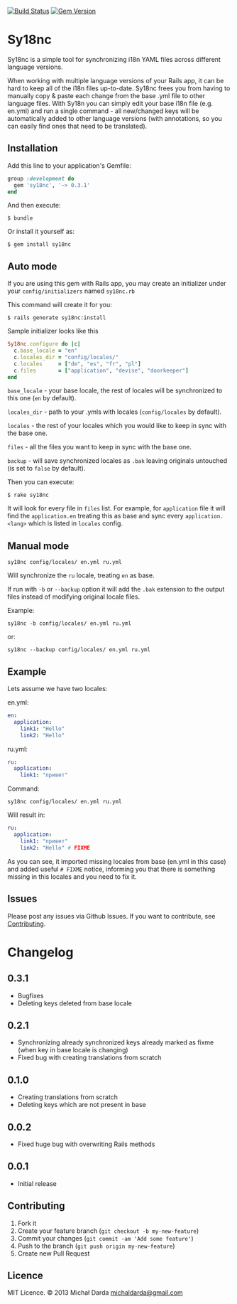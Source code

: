 [![Build Status](https://travis-ci.org/michaldarda/sy18nc.png?branch=master)](https://travis-ci.org/michaldarda/sy18nc)
[![Gem Version](https://badge.fury.io/rb/sy18nc.png)](http://badge.fury.io/rb/sy18nc)

# Sy18nc

Sy18nc is a simple tool for synchronizing i18n YAML files across different language versions.

When working with multiple language versions of your Rails app, it can be hard to keep all of the i18n files up-to-date. Sy18nc frees you from having to manually copy & paste each change from the base .yml file to other language files. With Sy18n you can simply edit your base i18n file (e.g. en.yml) and run a single command - all new/changed keys will be automatically added to other language versions (with annotations, so you can easily find ones that need to be translated).

## Installation

Add this line to your application's Gemfile:

```ruby
group :development do
  gem 'sy18nc', '~> 0.3.1'
end
```

And then execute:

    $ bundle

Or install it yourself as:

    $ gem install sy18nc

## Auto mode

If you are using this gem with Rails app, you may create an initializer under your `config/initializers` named `sy18nc.rb`

This command will create it for you:

    $ rails generate sy18nc:install

Sample initializer looks like this

```ruby
Sy18nc.configure do |c|
  c.base_locale = "en"
  c.locales_dir = "config/locales/"
  c.locales     = ["de", "es", "fr", "pl"]
  c.files       = ["application", "devise", "doorkeeper"]
end
```

`base_locale` - your base locale, the rest of locales will be synchronized to this one (`en` by default).

`locales_dir` - path to your .ymls with locales (`config/locales` by default).

`locales` - the rest of your locales which you would like to keep in sync with the base one.

`files` - all the files you want to keep in sync with the base one.

`backup` - will save synchronized locales as `.bak` leaving originals untouched (is set to `false` by default).

Then you can execute:

    $ rake sy18nc

It will look for every file in `files` list. For example, for `application` file it will find the `application.en` treating this as base and sync every `application.<lang>` which is listed in `locales` config.

## Manual mode

    sy18nc config/locales/ en.yml ru.yml

Will synchronize the `ru` locale, treating `en` as base.

If run with `-b` or `--backup` option it will add the `.bak` extension to the output files instead of modifying original locale files.

Example:

    sy18nc -b config/locales/ en.yml ru.yml

or:

    sy18nc --backup config/locales/ en.yml ru.yml

## Example

Lets assume we have two locales:

en.yml:

```yaml
en:
  application:
    link1: "Hello"
    link2: "Hello"
```


ru.yml:

```yaml
ru:
  application:
    link1: "привет"
```

Command:

    sy18nc config/locales/ en.yml ru.yml

Will result in:

```yaml
ru:
  application:
    link1: "привет"
    link2: "Hello" # FIXME
```

As you can see, it imported missing locales from base (en.yml in this case) and added useful `# FIXME` notice,
informing you that there is something missing in this locales and you need to fix it.

## Issues

Please post any issues via Github Issues. If you want to contribute, see [Contributing](#contributing).

# Changelog

## 0.3.1
- Bugfixes
- Deleting keys deleted from base locale

## 0.2.1
- Synchronizing already synchronized keys already marked as fixme (when key in base locale is changing)
- Fixed bug with creating translations from scratch

## 0.1.0
- Creating translations from scratch
- Deleting keys which are not present in base

## 0.0.2
- Fixed huge bug with overwriting Rails methods

## 0.0.1
- Initial release

## Contributing

1. Fork it
2. Create your feature branch (`git checkout -b my-new-feature`)
3. Commit your changes (`git commit -am 'Add some feature'`)
4. Push to the branch (`git push origin my-new-feature`)
5. Create new Pull Request

## Licence

MIT Licence. &copy; 2013 Michał Darda <michaldarda@gmail.com>
